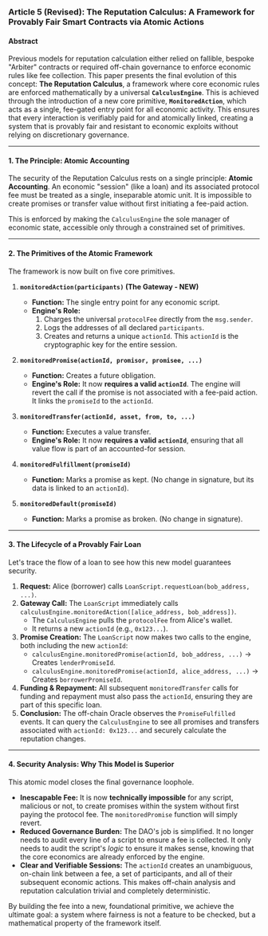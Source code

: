 ### **Article 5 (Revised): The Reputation Calculus: A Framework for Provably Fair Smart Contracts via Atomic Actions**

#### **Abstract**

Previous models for reputation calculation either relied on fallible, bespoke "Arbiter" contracts or required off-chain governance to enforce economic rules like fee collection. This paper presents the final evolution of this concept: **The Reputation Calculus**, a framework where core economic rules are enforced mathematically by a universal **`CalculusEngine`**. This is achieved through the introduction of a new core primitive, **`MonitoredAction`**, which acts as a single, fee-gated entry point for all economic activity. This ensures that every interaction is verifiably paid for and atomically linked, creating a system that is provably fair and resistant to economic exploits without relying on discretionary governance.

---

#### **1. The Principle: Atomic Accounting**

The security of the Reputation Calculus rests on a single principle: **Atomic Accounting**. An economic "session" (like a loan) and its associated protocol fee must be treated as a single, inseparable atomic unit. It is impossible to create promises or transfer value without first initiating a fee-paid action.

This is enforced by making the `CalculusEngine` the sole manager of economic state, accessible only through a constrained set of primitives.

---

#### **2. The Primitives of the Atomic Framework**

The framework is now built on five core primitives.

1.  **`monitoredAction(participants)` (The Gateway - NEW)**
    *   **Function:** The single entry point for any economic script.
    *   **Engine's Role:**
        1.  Charges the universal `protocolFee` directly from the `msg.sender`.
        2.  Logs the addresses of all declared `participants`.
        3.  Creates and returns a unique `actionId`. This `actionId` is the cryptographic key for the entire session.

2.  **`monitoredPromise(actionId, promisor, promisee, ...)`**
    *   **Function:** Creates a future obligation.
    *   **Engine's Role:** It now **requires a valid `actionId`**. The engine will revert the call if the promise is not associated with a fee-paid action. It links the `promiseId` to the `actionId`.

3.  **`monitoredTransfer(actionId, asset, from, to, ...)`**
    *   **Function:** Executes a value transfer.
    *   **Engine's Role:** It now **requires a valid `actionId`**, ensuring that all value flow is part of an accounted-for session.

4.  **`monitoredFulfillment(promiseId)`**
    *   **Function:** Marks a promise as kept. (No change in signature, but its data is linked to an `actionId`).

5.  **`monitoredDefault(promiseId)`**
    *   **Function:** Marks a promise as broken. (No change in signature).

---

#### **3. The Lifecycle of a Provably Fair Loan**

Let's trace the flow of a loan to see how this new model guarantees security.

1.  **Request:** Alice (borrower) calls `LoanScript.requestLoan(bob_address, ...)`.
2.  **Gateway Call:** The `LoanScript` immediately calls `calculusEngine.monitoredAction([alice_address, bob_address])`.
    *   The `CalculusEngine` pulls the `protocolFee` from Alice's wallet.
    *   It returns a new `actionId` (e.g., `0x123...`).
3.  **Promise Creation:** The `LoanScript` now makes two calls to the engine, both including the new `actionId`:
    *   `calculusEngine.monitoredPromise(actionId, bob_address, ...)` -> Creates `lenderPromiseId`.
    *   `calculusEngine.monitoredPromise(actionId, alice_address, ...)` -> Creates `borrowerPromiseId`.
4.  **Funding & Repayment:** All subsequent `monitoredTransfer` calls for funding and repayment must also pass the `actionId`, ensuring they are part of this specific loan.
5.  **Conclusion:** The off-chain Oracle observes the `PromiseFulfilled` events. It can query the `CalculusEngine` to see all promises and transfers associated with `actionId: 0x123...` and securely calculate the reputation changes.

---

#### **4. Security Analysis: Why This Model is Superior**

This atomic model closes the final governance loophole.

*   **Inescapable Fee:** It is now **technically impossible** for any script, malicious or not, to create promises within the system without first paying the protocol fee. The `monitoredPromise` function will simply revert.
*   **Reduced Governance Burden:** The DAO's job is simplified. It no longer needs to audit every line of a script to ensure a fee is collected. It only needs to audit the script's *logic* to ensure it makes sense, knowing that the core economics are already enforced by the engine.
*   **Clear and Verifiable Sessions:** The `actionId` creates an unambiguous, on-chain link between a fee, a set of participants, and all of their subsequent economic actions. This makes off-chain analysis and reputation calculation trivial and completely deterministic.

By building the fee into a new, foundational primitive, we achieve the ultimate goal: a system where fairness is not a feature to be checked, but a mathematical property of the framework itself.